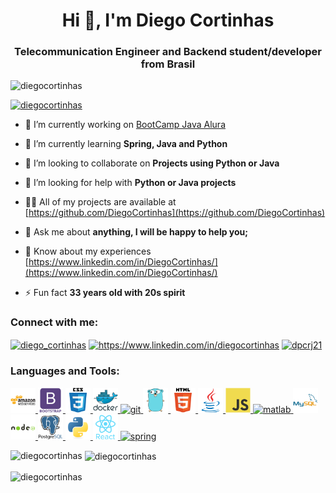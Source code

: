 <h1 align="center">Hi 👋, I'm Diego Cortinhas</h1>
<h3 align="center">Telecommunication Engineer and Backend student/developer from Brasil</h3>

<p align="left"> <img src="https://komarev.com/ghpvc/?username=diegocortinhas&label=Profile%20views&color=0e75b6&style=flat" alt="diegocortinhas" /> </p>

<p align="left"> <a href="https://github.com/ryo-ma/github-profile-trophy"><img src="https://github-profile-trophy.vercel.app/?username=diegocortinhas&theme=onedark" alt="diegocortinhas" /></a> </p>



- 🔭 I’m currently working on [BootCamp Java Alura](https://github.com/DiegoCortinhas/bootcampJava_aulas)

- 🌱 I’m currently learning **Spring, Java and Python**

- 👯 I’m looking to collaborate on **Projects using Python or Java**

- 🤝 I’m looking for help with **Python or Java projects**

- 👨‍💻 All of my projects are available at [https://github.com/DiegoCortinhas](https://github.com/DiegoCortinhas)

- 💬 Ask me about **anything, I will be happy to help you;**

- 📄 Know about my experiences [https://www.linkedin.com/in/DiegoCortinhas/](https://www.linkedin.com/in/DiegoCortinhas/)

- ⚡ Fun fact **33 years old with 20s spirit**

<h3 align="left">Connect with me:</h3>
<p align="left">
<a href="https://codepen.io/diego_cortinhas" target="blank"><img align="center" src="https://raw.githubusercontent.com/rahuldkjain/github-profile-readme-generator/master/src/images/icons/Social/codepen.svg" alt="diego_cortinhas" height="30" width="40" /></a>
<a href="https://linkedin.com/in/https://www.linkedin.com/in/diegocortinhas" target="blank"><img align="center" src="https://raw.githubusercontent.com/rahuldkjain/github-profile-readme-generator/master/src/images/icons/Social/linked-in-alt.svg" alt="https://www.linkedin.com/in/diegocortinhas" height="30" width="40" /></a>
<a href="https://www.hackerrank.com/dpcrj21" target="blank"><img align="center" src="https://raw.githubusercontent.com/rahuldkjain/github-profile-readme-generator/master/src/images/icons/Social/hackerrank.svg" alt="dpcrj21" height="30" width="40" /></a>
</p>

<h3 align="left">Languages and Tools:</h3>
<p align="left"> <a href="https://aws.amazon.com" target="_blank"> <img src="https://raw.githubusercontent.com/devicons/devicon/master/icons/amazonwebservices/amazonwebservices-original-wordmark.svg" alt="aws" width="40" height="40"/> </a> <a href="https://getbootstrap.com" target="_blank"> <img src="https://raw.githubusercontent.com/devicons/devicon/master/icons/bootstrap/bootstrap-plain-wordmark.svg" alt="bootstrap" width="40" height="40"/> </a> <a href="https://www.w3schools.com/css/" target="_blank"> <img src="https://raw.githubusercontent.com/devicons/devicon/master/icons/css3/css3-original-wordmark.svg" alt="css3" width="40" height="40"/> </a> <a href="https://www.docker.com/" target="_blank"> <img src="https://raw.githubusercontent.com/devicons/devicon/master/icons/docker/docker-original-wordmark.svg" alt="docker" width="40" height="40"/> </a> <a href="https://git-scm.com/" target="_blank"> <img src="https://www.vectorlogo.zone/logos/git-scm/git-scm-icon.svg" alt="git" width="40" height="40"/> </a> <a href="https://golang.org" target="_blank"> <img src="https://raw.githubusercontent.com/devicons/devicon/master/icons/go/go-original.svg" alt="go" width="40" height="40"/> </a> <a href="https://www.w3.org/html/" target="_blank"> <img src="https://raw.githubusercontent.com/devicons/devicon/master/icons/html5/html5-original-wordmark.svg" alt="html5" width="40" height="40"/> </a> <a href="https://www.java.com" target="_blank"> <img src="https://raw.githubusercontent.com/devicons/devicon/master/icons/java/java-original.svg" alt="java" width="40" height="40"/> </a> <a href="https://developer.mozilla.org/en-US/docs/Web/JavaScript" target="_blank"> <img src="https://raw.githubusercontent.com/devicons/devicon/master/icons/javascript/javascript-original.svg" alt="javascript" width="40" height="40"/> </a> <a href="https://www.mathworks.com/" target="_blank"> <img src="https://upload.wikimedia.org/wikipedia/commons/2/21/Matlab_Logo.png" alt="matlab" width="40" height="40"/> </a> <a href="https://www.mysql.com/" target="_blank"> <img src="https://raw.githubusercontent.com/devicons/devicon/master/icons/mysql/mysql-original-wordmark.svg" alt="mysql" width="40" height="40"/> </a> <a href="https://nodejs.org" target="_blank"> <img src="https://raw.githubusercontent.com/devicons/devicon/master/icons/nodejs/nodejs-original-wordmark.svg" alt="nodejs" width="40" height="40"/> </a> <a href="https://www.postgresql.org" target="_blank"> <img src="https://raw.githubusercontent.com/devicons/devicon/master/icons/postgresql/postgresql-original-wordmark.svg" alt="postgresql" width="40" height="40"/> </a> <a href="https://www.python.org" target="_blank"> <img src="https://raw.githubusercontent.com/devicons/devicon/master/icons/python/python-original.svg" alt="python" width="40" height="40"/> </a> <a href="https://reactjs.org/" target="_blank"> <img src="https://raw.githubusercontent.com/devicons/devicon/master/icons/react/react-original-wordmark.svg" alt="react" width="40" height="40"/> </a> <a href="https://spring.io/" target="_blank"> <img src="https://www.vectorlogo.zone/logos/springio/springio-icon.svg" alt="spring" width="40" height="40"/> </a> </p>

<p><img align="left" src="https://github-readme-stats.vercel.app/api/top-langs?username=diegocortinhas&show_icons=true&locale=en&layout=compact" alt="diegocortinhas" /></p>

<p>&nbsp;<img align="center" src="https://github-readme-stats.vercel.app/api?username=diegocortinhas&show_icons=true&locale=en" alt="diegocortinhas" /></p>

<p><img align="center" src="https://github-readme-streak-stats.herokuapp.com/?user=diegocortinhas&" alt="diegocortinhas" /></p>
